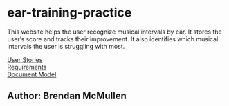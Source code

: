 # ear-training-practice
This website helps the user recognize musical intervals by ear. It stores the user’s score and tracks their improvement. It also identifies which musical intervals the user is struggling with most.

[User Stories](https://github.com/bgmcmullen/ear-training-practice/blob/main/user-stories.md)\
[Requirements](https://github.com/bgmcmullen/ear-training-practice/blob/main/requirements.md)\
[Document Model](https://github.com/bgmcmullen/ear-training-practice/blob/main/dataflow.pdf)

## Author: Brendan McMullen
